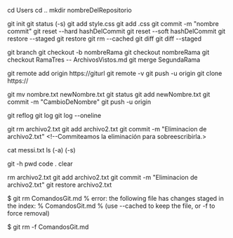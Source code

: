 <!-- GIT es un sistema de control de versiones. Podremos guardar diferentes versiones del mismo código, estos guardados se harán con el comando commit.
Tambíen podremos crear branch´s (ramas) que nos permitirá tener diferentes dimensiones del mismo repositorio (al practicarlo se comprenderá fácilmente). 
Estas ramas sirven para poder realizar las modificaciones que queramos sin arriesgar el código de la rama de producción usualmente la principal llamada master o main. -->

  
<!-- Ubicación de directorio y creación del repositorio al que le iniciaremos GIT-->
cd Users <!--Cambio de directorio (carpeta) (cd = change directory). -->
cd .. <!--Retrocedemos al directorio anterior al que nos encontramos.-->
mkdir nombreDelRepositorio <!--Creamos un nuevo directorio (carpeta). -->


<!-- Comandos de git relacionados con la staging area -->
git init <!--Inicializamos el repositorio de git en el directorio en el que nos encontremos-->
git status (-s) <!--Muestra el estado de los archivos de la staging area (Added, Modified, Deleted, etc)-->
git add style.css <!--Seleccionaremos que archivos o modificaciones añadir a staging area-->
git add .css <!--Subirá o modificará todos los archivos con esa terminación a la staging area-->
git commit -m "nombre commit"<!--Confirma los cambios que esten en el staging area y sobreescribe al archivo creando una nueva versión del mismo, la más actualizada.-->
git reset --hard hashDelCommit <!--Restauraremos un archivo con un commit anterior. --Hard actualizará la versión del commit automaticamente y eliminará todas las versiones (commits) siguientes-->
git reset --soft hashDelCommit <!--A diferencia del anterior, no se perderán los datos de los siguientes commits si no que se mantendrán, pero el archivo estará en estado de "Modified" ya que efectivamente se cargó un commit anterior, ahora para restaurar ese commit se debe restaurar las modificaciones y restaurar el archivo, con los siguientes dos comandos.  -->
git restore --staged <!--Sacaremos al archivo o las modificaciones de la staging area-->
git restore <!--Recuperamos la versión del código del último commit guardado. Cargamos el último guardado.-->
git rm --cached <!--Eliminamos un archivo de GIT de la staging area. Pero no se borrá de los archivos.-->
git diff <!-- Mostrará los cambios realizados recientemente--> 
git diff --staged <!--Mostrará los cambios de la staging area listos para commitearse. -->

<!-- DATA IMPORTANTE DE LOS COMMITS. SE COMMITEARÁ TODO LO QUE ESTE EN STAGING AREA SIN IMPORTAR LA CARPETA. ES DECIR SI EL DIRECTORIO SELECCIONADO DEL BASH ES "REPOSITORIO" TODOS LOS CAMBIOS EN STAGING AREA DE CUALQUIER CARPETA ANIDADA A "REPOSITORIO" SE COMMITEARA. SI TENGO ARCHIVOS CON CAMBIOS EN LA STAGING AREA EN LAS CARPETAS "Comprar" y "RepoDos" tambíen se commitearán por estar anidadas dentro del directorio seleccionado en el bash.
No es necesario hacer 3 commits uno por cada carpeta, basta con hacerlo en la carpeta padre. -->


<!-- RAMAS -->
git branch <!--Se nos mostrarán todas las ramas del repositorio local de git-->
git checkout -b nombreRama <!-- Creamos una rama y nos paramos sobre ella. -->
git checkout nombreRama <!-- Seleccionamos otra rama para usar-->
git checkout RamaTres -- ArchivosVistos.md <!--En la rama que ejecutó el código pegamos un archivo de la rama indicada-->
git merge SegundaRama <!--En la rama que ejecutó el código se pegarán todos los archivos de la rama indicada.-->


<!-- GITHUB -->
git remote add origin https://giturl <!--Vinculamos nuestro repositorio local git al repositorio web de github-->
git remote -v <!--Se nos mostrará la URL del repositorio web al que vinculamos nuestro repositorio local -->
git push -u origin <!--Pusheamos al repositorio web de github, podemos una rama indicando su nombre, el último commit realizado sin indicar nada, asi como está.-->
git clone https:// <!--Realizamos un clon de un repositorio remoto en github con su URL-->


<!-- CAMBIAR NOMBRES DE ARCHIVOS Y SU PROCESO PARA ACTUALIZARLOS EN LA PÁGINA WEB -->
git mv nombre.txt newNombre.txt <!-- Cambio de nombre. Ahora se debe agregar este cambio a staging area y commitearlo para pushearlo.-->
git status <!-- Comprobamos el cambio de nombre. Deberá decir "Renamed" -->
git add newNombre.txt <!-- Añadimos el cambio de nombre a la staging area. -->
git commit -m "CambioDeNombre" <!-- Realizamos el commit para confirmar los cambios. -->
git push -u origin <!-- Pusheamos al repositorio web todos los cambios commiteados. En este caso el "git mv" que fue commiteado. -->


<!-- VER EL HISTORIAL DE CAMBIOS DE GIT -->
git reflog <!--Comando que mostrara EL HISTORIAL COMPLETO-->
git log <!-- Comando que se mostrará el historial reciente de movimientos en el git ( mostrará todos los commits con su nombre, autor y fecha) -->
git log --oneline <!-- Para que se vea reducido en una línea. Solo se mostrará el nombre del commit y su hash (ID) -->


<!-- BORRAR ARCHIVOS CON COMANDO GIT -->
git rm archivo2.txt <!-- Además de borrarlo de los archivos locales (working directory) lo eliminamos del repositorio de git. -->
git add archivo2.txt <!--Añadimos el delete a la staging area-->
git commit -m "Eliminacion de archivo2.txt" <!--Commiteamos la eliminación para sobreescribirla.>


<!-- EXTRAS -->
cat messi.txt <!--Se muestra el contenido del archivo indicado.-->
ls (-a) (-s) <!--Se nos mostrarán los archivos del repositorio local git.--> 
<!-- -a agrega las carpetas ocultas (el repositorio .git) -s nos muestra el tamaño de cada directorio (carpeta) en bloques de discos -->
git -h <!-- Help. Te da opciones. -->
pwd <!--Mostrará el repositorio donde estamos ubicados. -->
code . <!-- Abrimos en VSCODE el repositorio en el que estamos parados. -->
clear <!-- Limpiamos git bash -->


<!-- BORRAR ARCHIVOS CON COMANDO DE SISTEMA OPERATIVO -->
rm archivo2.txt <!--Borramos el archivo del working directory (archivos locales) -->
git add archivo2.txt<!--Añadimos la eliminación a la staging area para commitearla y capitalizarla.-->
git commit -m "Eliminacion de archivo2.txt" <!-- Ahora realizaremos el commit de la eliminación. -->
git restore archivo2.txt <!-- Recuperamos el archivo borrado -->


<!-- Problema al intentar borrar y su posterior solución -->
$ git rm ComandosGit.md
% error: the following file has changes staged in the index:
%     ComandosGit.md
% (use --cached to keep the file, or -f to force removal)

$ git rm -f ComandosGit.md
<!-- rm 'ComandosGit.md' -->

<!-- Preguntarle a Guille como resolver el no poder ejecutar comandos al usar git log || git reflog -->